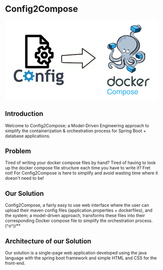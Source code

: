 # Config2Compose

<img src="imgs/config2compose.jpg" width="600">


## Introduction

Welcome to Config2Compose; a Model-Driven Engineering approach to simplify the containerization & orchestration process for Spring Boot + database applications. 

## Problem

Tired of writing your docker compose files by hand? Tired of having to look up the docker compose file structure each time you have to write it? Fret not! For Config2Compose is here to simplify and avoid wasting time where it doesn't need to be!

## Our Solution

Config2Compose, a fairly easy to use web interface where the user can upload their maven config files (application.properties + dockerfiles), and the system; a model-driven approach, transforms these files into their corresponding Docker compose file to simplify the orchestration process. \(^o^)/**

## Architecture of our Solution

Our solution is a single-page web application developed using the java language with the spring boot framework and simple HTML and CSS for the front-end.

